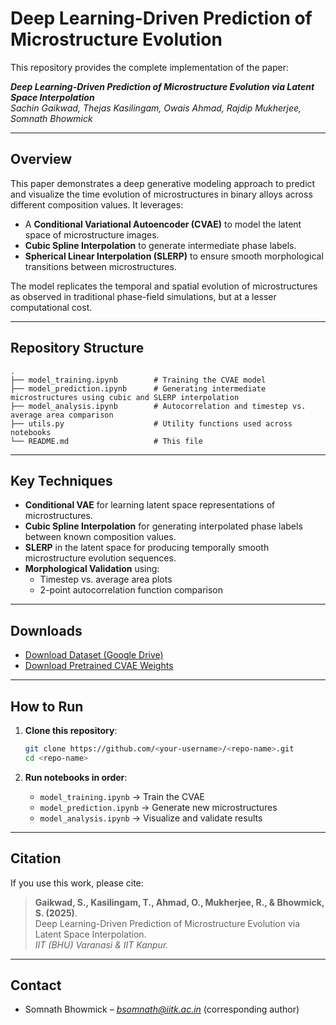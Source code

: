 # Deep Learning-Driven Prediction of Microstructure Evolution

This repository provides the complete implementation of the paper:

**_Deep Learning-Driven Prediction of Microstructure Evolution via Latent Space Interpolation_**  
*Sachin Gaikwad, Thejas Kasilingam, Owais Ahmad, Rajdip Mukherjee, Somnath Bhowmick*  

---

## Overview

This paper demonstrates a deep generative modeling approach to predict and visualize the time evolution of microstructures in binary alloys across different composition values. It leverages:

- A **Conditional Variational Autoencoder (CVAE)** to model the latent space of microstructure images.
- **Cubic Spline Interpolation** to generate intermediate phase labels.
- **Spherical Linear Interpolation (SLERP)** to ensure smooth morphological transitions between microstructures.

The model replicates the temporal and spatial evolution of microstructures as observed in traditional phase-field simulations, but at a lesser computational cost.

---

## Repository Structure

```
.
├── model_training.ipynb        # Training the CVAE model
├── model_prediction.ipynb      # Generating intermediate microstructures using cubic and SLERP interpolation
├── model_analysis.ipynb        # Autocorrelation and timestep vs. average area comparison
├── utils.py                    # Utility functions used across notebooks
└── README.md                   # This file
```

---

## Key Techniques

- **Conditional VAE** for learning latent space representations of microstructures.
- **Cubic Spline Interpolation** for generating interpolated phase labels between known composition values.
- **SLERP** in the latent space for producing temporally smooth microstructure evolution sequences.
- **Morphological Validation** using:
  - Timestep vs. average area plots
  - 2-point autocorrelation function comparison

---

## Downloads

- [Download Dataset (Google Drive)](https://drive.google.com/file/d/1jFUpb0h06S6UcLUq5QBRcL4o7xlYnep2/view?usp=sharing)
- [Download Pretrained CVAE Weights](https://drive.google.com/file/d/18J1Z4myVTj0tv3vE1LjYe2OusPseJurP/view?usp=sharing)

---

## How to Run

1. **Clone this repository**:
   ```bash
   git clone https://github.com/<your-username>/<repo-name>.git
   cd <repo-name>
   ```

2. **Run notebooks in order**:
   - `model_training.ipynb` → Train the CVAE
   - `model_prediction.ipynb` → Generate new microstructures
   - `model_analysis.ipynb` → Visualize and validate results

---

## Citation

If you use this work, please cite:

> **Gaikwad, S., Kasilingam, T., Ahmad, O., Mukherjee, R., & Bhowmick, S. (2025)**.  
> Deep Learning-Driven Prediction of Microstructure Evolution via Latent Space Interpolation.  
> _IIT (BHU) Varanasi & IIT Kanpur._

---

## Contact

- Somnath Bhowmick – *bsomnath@iitk.ac.in* (corresponding author)
